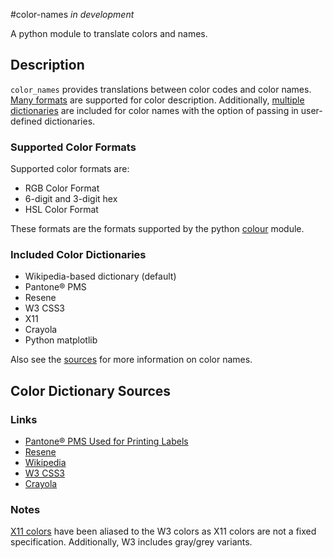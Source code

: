 #color-names
*in development*


A python module to translate colors and names.

## Description
`color_names` provides translations between color codes and color names.
[Many formats](#supported-color-formats) are supported for color description.
Additionally, [multiple dictionaries](#included-color-dictionaries) are
included for color names with the option of passing in user-defined
dictionaries. 

### Supported Color Formats
Supported color formats are: 
* RGB Color Format
* 6-digit and 3-digit hex
* HSL Color Format
<!---
* CMY(K) Color Format
* YUV Color Format
* YCbCr Color Format
* YPbPr Color Format
-->
These formats are the formats supported by the python
[colour](https://github.com/vaab/colour) module.

### Included Color Dictionaries
* Wikipedia-based dictionary (default)
* Pantone® PMS
* Resene
* W3 CSS3
* X11
* Crayola
* Python matplotlib

Also see the [sources](#color-dictionary-sources) for more information on
color names.

## Color Dictionary Sources

### Links
* [Pantone® PMS Used for Printing Labels](http://cal-print.com/InkColorChart.htm)
* [Resene](http://people.csail.mit.edu/jaffer/Color/resenecolours.txt)
* [Wikipedia](https://en.wikipedia.org/wiki/List_of_colors_%28compact%29)
* [W3 CSS3](https://www.w3.org/TR/css3-color/#svg-color)
* [Crayola](https://en.wikipedia.org/wiki/List_of_Crayola_crayon_colors)

### Notes
[X11 colors](https://en.wikipedia.org/wiki/X11_color_names) have been aliased
to the W3 colors as X11 colors are not a fixed specification.
Additionally, W3 includes gray/grey variants.
